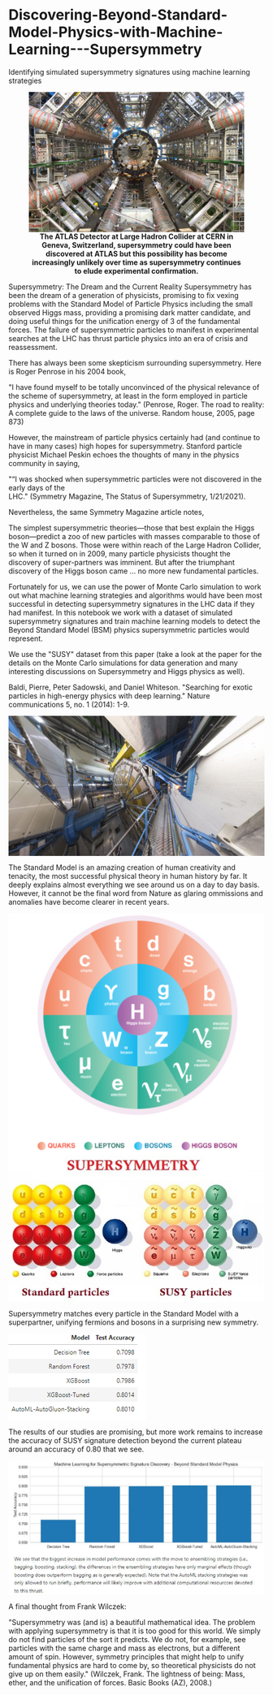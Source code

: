 # Discovering-Beyond-Standard-Model-Physics-with-Machine-Learning---Supersymmetry
Identifying simulated supersymmetry signatures using machine learning strategies

<figure>

<img src="img/lhc_atlas2.jpg" align="center"/>

<figcaption align = "center"><b>The ATLAS Detector at Large Hadron Collider at CERN in Geneva, Switzerland, supersymmetry could have been discovered at ATLAS but this possibility has become increasingly unlikely over time as supersymmetry continues to elude experimental confirmation. </b></figcaption>

</figure>

Supersymmetry: The Dream and the Current Reality
Supersymmetry has been the dream of a generation of physicists, promising to fix vexing problems with the Standard Model of Particle Physics including the small observed Higgs mass, providing a promising dark matter candidate, and doing useful things for the unification energy of 3 of the fundamental forces. The failure of supersymmetric particles to manifest in experimental searches at the LHC has thrust particle physics into an era of crisis and reassessment.

There has always been some skepticism surrounding supersymmetry. Here is Roger Penrose in his 2004 book,

"I have found myself to be totally unconvinced of the physical relevance of the scheme of supersymmetry, at least in the form employed in particle physics and underlying theories today." (Penrose, Roger. The road to reality: A complete guide to the laws of the universe. Random house, 2005, page 873)

However, the mainstream of particle physics certainly had (and continue to have in many cases) high hopes for supersymmetry. Stanford particle physicist Michael Peskin echoes the thoughts of many in the physics community in saying,

"“I was shocked when supersymmetric particles were not discovered in the early days of the    
LHC." (Symmetry Magazine, The Status of Supersymmetry, 1/21/2021).

Nevertheless, the same Symmetry Magazine article notes,

The simplest supersymmetric theories—those that best explain the Higgs boson—predict a zoo of new particles with masses comparable to those of the W and Z bosons. Those were within reach of the Large Hadron Collider, so when it turned on in 2009, many particle physicists thought the discovery of super-partners was imminent. But after the triumphant discovery of the Higgs boson came … no more new fundamental particles.

Fortunately for us, we can use the power of Monte Carlo simulation to work out what machine learning strategies and algorithms would have been most successful in detecting supersymmetry signatures in the LHC data if they had manifest. In this notebook we work with a dataset of simulated supersymmetry signatures and train machine learning models to detect the Beyond Standard Model (BSM) physics supersymmetric particles would represent.

We use the "SUSY" dataset from this paper (take a look at the paper for the details on the Monte Carlo simulations for data generation and many interesting discussions on Supersymmetry and Higgs physics as well).

Baldi, Pierre, Peter Sadowski, and Daniel Whiteson. "Searching for exotic particles in high-energy physics with deep learning." Nature communications 5, no. 1 (2014): 1-9.

<img src="img/lhc_atlas1.jpg" align="center"/>

The Standard Model is an amazing creation of human creativity and tenacity, the most successful physical theory in human history by far. It deeply explains almost everything we see around us on a day to day basis. However, it cannot be the final word from Nature as glaring ommissions and anomalies have become clearer in recent years.

<img src="img/standard_model.png" align="center"/>

<img src="img/susy_particles.png" align="center"/>

Supersymmetry matches every particle in the Standard Model with a superpartner, unifying fermions and bosons in a surprising new symmetry.

<img src="img/table.png" align="center"/>

The results of our studies are promising, but more work remains to increase the accuracy of SUSY signature detection beyond the current plateau around an accuracy of 0.80 that we see. 

<img src="img/bars.jpg" align="center"/>

A final thought from Frank Wilczek:

"Supersymmetry was (and is) a beautiful mathematical idea. The problem with applying supersymmetry is that it is too good for this world. We simply do not find particles of the sort it predicts. We do not, for example, see particles with the same charge and mass as electrons, but a different amount of spin. However, symmetry principles that might help to unify fundamental physics are hard to come by, so theoretical physicists do not give up on them easily." (Wilczek, Frank. The lightness of being: Mass, ether, and the unification of forces. Basic Books (AZ), 2008.) 


